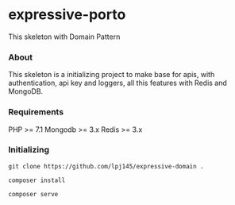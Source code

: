 # expressive-porto
This skeleton with Domain Pattern


### About
This skeleton is a initializing project to make base for apis, with authentication, api key and loggers, all this features with Redis and MongoDB.


### Requirements

PHP >= 7.1
Mongodb >= 3.x
Redis >= 3.x

### Initializing

``` git clone https://github.com/lpj145/expressive-domain . ```

``` composer install ```
```
composer serve
```
